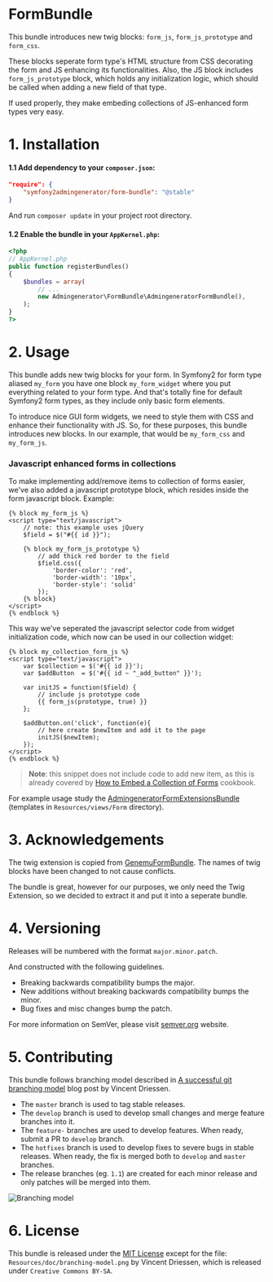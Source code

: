 FormBundle
==========

This bundle introduces new twig blocks: `form_js`, `form_js_prototype` and `form_css`.

These blocks seperate form type's HTML structure from CSS decorating the form and JS enhancing its functionalities. Also, the JS block includes `form_js_prototype` block, which holds any initialization logic, which should be called when adding a new field of that type.

If used properly, they make embeding collections of JS-enhanced form types very easy.

# 1. Installation

#### 1.1 Add dependency to your `composer.json`:

```json
"require": {
    "symfony2admingenerator/form-bundle": "@stable"
}
```

And run `composer update` in your project root directory.

#### 1.2 Enable the bundle in your `AppKernel.php`:


```php
<?php
// AppKernel.php
public function registerBundles()
{
    $bundles = array(
        // ...
        new Admingenerator\FormBundle\AdmingeneratorFormBundle(),
    );
}
?>
```

# 2. Usage

This bundle adds new twig blocks for your form. In Symfony2 for form type aliased `my_form` you have one block `my_form_widget` where you put everything related to your form type. And that's totally fine for default Symfony2 form types, as they include only basic form elements.

To introduce nice GUI form widgets, we need to style them with CSS and enhance their functionality with JS. So, for these purposes, this bundle introduces new blocks. In our example, that would be `my_form_css` and `my_form_js`.

### Javascript enhanced forms in collections

To make implementing add/remove items to collection of forms easier, we've also added a javascript prototype block, which resides inside the form javascript block. Example:

```html+django
{% block my_form_js %}
<script type="text/javascript">
	// note: this example uses jQuery
	$field = $("#{{ id }}");

	{% block my_form_js_prototype %}
		// add thick red border to the field
		$field.css({
			'border-color': 'red',
			'border-width': '10px',
			'border-style': 'solid'
		});
	{% block}
</script>
{% endblock %}
```

This way we've seperated the javascript selector code from widget initialization code, which now can be used in our collection widget:

```html+django
{% block my_collection_form_js %}
<script type="text/javascript">
	var $collection = $('#{{ id }}');
	var $addButton 	= $('#{{ id ~ "_add_button" }}');

	var initJS = function($field) {
		// include js prototype code
		{{ form_js(prototype, true) }}
	};

	$addButton.on('click', function(e){
		// here create $newItem and add it to the page
		initJS($newItem);
	});
</script>
{% endblock %}
```

> **Note**: this snippet does not include code to add new item, as this is already covered by [How to Embed a Collection of Forms][sf2-cookbook-collection-add] cookbook.

For example usage study the [AdmingeneratorFormExtensionsBundle][s2a-form-extensions] (templates in `Resources/views/Form` directory).

# 3. Acknowledgements

The twig extension is copied from [GenemuFormBundle](https://github.com/genemu/GenemuFormBundle/). The names of twig blocks have been changed to not cause conflicts.

The bundle is great, however for our purposes, we only need the Twig Extension, so we decided to extract it and put it into a seperate bundle.

# 4. Versioning

Releases will be numbered with the format `major.minor.patch`.

And constructed with the following guidelines.

* Breaking backwards compatibility bumps the major.
* New additions without breaking backwards compatibility bumps the minor.
* Bug fixes and misc changes bump the patch.

For more information on SemVer, please visit [semver.org][semver] website.

# 5. Contributing

This bundle follows branching model described in [A successful git branching model][branching-model-post] blog post by Vincent Driessen.

* The `master` branch is used to tag stable releases.
* The `develop` branch is used to develop small changes and merge feature branches into it.
* The `feature-` branches are used to develop features. When ready, submit a PR to `develop` branch.
* The `hotfixes` branch is used to develop fixes to severe bugs in stable releases. When ready, the fix is merged both to `develop` and `master` branches.
* The release branches (eg. `1.1`) are created for each minor release and only patches will be merged into them.

![Branching model](https://github.com/symfony2admingenerator/FormBundle/raw/master/Resources/doc/branching-model.png)

# 6. License

This bundle is released under the [MIT License](LICENSE) except for the file: `Resources/doc/branching-model.png` by Vincent Driessen, which is released under `Creative Commons BY-SA`.

[sf2-cookbook-collection-add]: http://symfony.com/doc/current/cookbook/form/form_collections.html
[s2a-form-extensions]: http://github.com/symfony2admingenerator/FormExtensionsBundle
[semver]: http://semver.org
[branching-model-post]: http://nvie.com/posts/a-successful-git-branching-model/